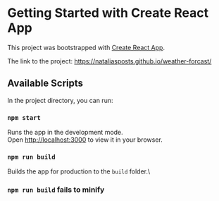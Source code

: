# Getting Started with Create React App

This project was bootstrapped with [Create React App](https://github.com/facebook/create-react-app).

The link to the project: https://nataliasposts.github.io/weather-forcast/

## Available Scripts

In the project directory, you can run:

### `npm start`

Runs the app in the development mode.\
Open [http://localhost:3000](http://localhost:3000) to view it in your browser.


### `npm run build`

Builds the app for production to the `build` folder.\

### `npm run build` fails to minify

